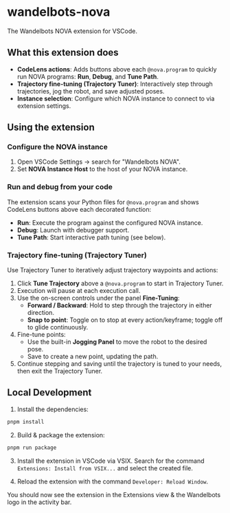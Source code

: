 # wandelbots-nova

The Wandelbots NOVA extension for VSCode.

## What this extension does

- **CodeLens actions**: Adds buttons above each `@nova.program` to quickly run NOVA programs: **Run**, **Debug**, and **Tune Path**.
- **Trajectory fine-tuning (Trajectory Tuner)**: Interactively step through trajectories, jog the robot, and save adjusted poses.
- **Instance selection**: Configure which NOVA instance to connect to via extension settings.

## Using the extension

### Configure the NOVA instance

1. Open VSCode Settings → search for "Wandelbots NOVA".
2. Set **NOVA Instance Host** to the host of your NOVA instance.

### Run and debug from your code

The extension scans your Python files for `@nova.program` and shows CodeLens buttons above each decorated function:

- **Run**: Execute the program against the configured NOVA instance.
- **Debug**: Launch with debugger support.
- **Tune Path**: Start interactive path tuning (see below).

### Trajectory fine-tuning (Trajectory Tuner)

Use Trajectory Tuner to iteratively adjust trajectory waypoints and actions:

1. Click **Tune Trajectory** above a `@nova.program` to start in Trajectory Tuner.
2. Execution will pause at each execution call.
3. Use the on-screen controls under the panel **Fine-Tuning**:
   - **Forward / Backward**: Hold to step through the trajectory in either direction.
   - **Snap to point**: Toggle on to stop at every action/keyframe; toggle off to glide continuously.
4. Fine-tune points:
   - Use the built-in **Jogging Panel** to move the robot to the desired pose.
   - Save to create a new point, updating the path.
5. Continue stepping and saving until the trajectory is tuned to your needs, then exit the Trajectory Tuner.

## Local Development

1. Install the dependencies:

```bash
pnpm install
```

2. Build & package the extension:

```bash
pnpm run package
```

3. Install the extension in VSCode via VSIX. Search for the command `Extensions: Install from VSIX...` and select the created file.

4. Reload the extension with the command `Developer: Reload Window`.

You should now see the extension in the Extensions view & the Wandelbots logo in the activity bar.
